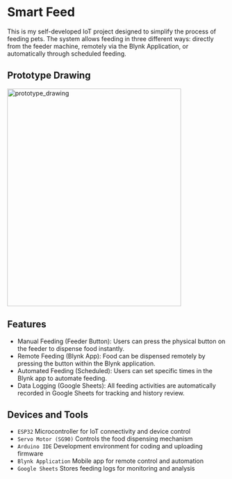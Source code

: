 # Smart Feed
This is my self-developed IoT project designed to simplify the process of feeding pets. The system allows feeding in three different ways: directly from the feeder machine, remotely via the Blynk Application, or automatically through scheduled feeding.

## Prototype Drawing

<img src="https://github.com/user-attachments/assets/f8261e24-d53b-4e4e-8b04-b90027b989ac" alt="prototype_drawing" width="400" height="500" >


## Features
- Manual Feeding (Feeder Button): Users can press the physical button on the feeder to dispense food instantly.
- Remote Feeding (Blynk App): Food can be dispensed remotely by pressing the button within the Blynk application.
- Automated Feeding (Scheduled): Users can set specific times in the Blynk app to automate feeding.
- Data Logging (Google Sheets): All feeding activities are automatically recorded in Google Sheets for tracking and history review.

## Devices and Tools
- `ESP32` Microcontroller for IoT connectivity and device control
- `Servo Motor (SG90)` Controls the food dispensing mechanism
- `Arduino IDE` Development environment for coding and uploading firmware
- `Blynk Application` Mobile app for remote control and automation
- `Google Sheets` Stores feeding logs for monitoring and analysis

